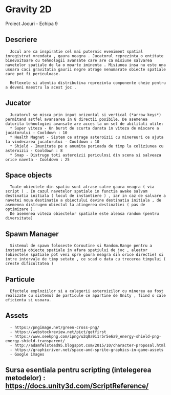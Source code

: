 # Gravity 2D

Proiect Jocuri - Echipa 9

## Descriere 

      Jocul are ca inspiratie cel mai puternic eveniment spatial inregistrat vreodata , gaura neagra . Jucatorul reprezinta o entitate binevoitoare cu tehnologii avansate care are ca misiune salvarea navetelor spatiale de la o moarte iminenta . Misiunea insa nu este una usoara caci gravitatia gaurii negre atrage nenumarate obiecte spatiale care pot fi periculoase.
      
      Reflexele si atentia distributiva reprezinta componente cheie pentru a deveni maestru la acest joc .
      
## Jucator

      Jucatorul se misca prin input orizontal si vertical (*arrow keys*) permitand astfel avansarea in 8 directii posibile. De asemenea datorita tehnologiei avansate are acces la un set de abilitati utile:
      * Super viteza - Un burst de scurta durata in viteza de miscare a jucatorului - Cooldown : 10
      * Health Magnet - Sistem ce atrage asteroizii cu minereuri ce ajuta la vindecarea jucatorului - Cooldown : 10
      * Shield - Imunitate pe o anumita perioada de timp la coliziunea cu asteroizii - Cooldown : 8
      * Snap - Distruge toti asteroizii periculosi din scena si salveaza orice naveta - Cooldown : 25

## Space objects

      Toate obiectele din spatiu sunt atrase catre gaura neagra ( via script ) . In cazul navetelor spatiale in functia awake salvam destinatia initiala ( locul de instantiere ) , iar in caz de salvare a navetei noua destinatie a obiectului devine destinatia initiala , de asemenea distrugem obiectul la atingerea destinatiei ( pas de optimizare ).
      De asemenea viteza obiectelor spatiale este aleasa random (pentru diversitate)

## Spawn Manager 

      Sistemul de spawn foloseste Coroutine si Random.Range pentru a instantia obiecte spatiale in afara spatiului de joc , aleator (obiectele spatiale pot veni spre gaura neagra din orice directie) si intre intervale de timp setate , ce scad o data cu trecerea timpului ( creste dificultatea ) 
      
## Particule
    
      Efectele exploziilor si a culegerii asteroizilor cu minereu au fost realizate cu sistemul de particule ce apartine de Unity , fiind o cale eficienta si usoara.
      
## Assets

      - https://pngimage.net/green-cross-png/
      - https://webstockreview.net/pict/getfirst
      - https://www.seekpng.com/ipng/u2q8a9i1r5r5e6a9_energy-shield-png-energy-shield-transparent/
      - http://adamfelstead95.blogspot.com/2015/10/character-proposal.html
      - https://graphicriver.net/space-and-sprite-graphics-in-game-assets
      - Google images 
      
## Sursa esentiala pentru scripting (intelegerea metodelor) : https://docs.unity3d.com/ScriptReference/
